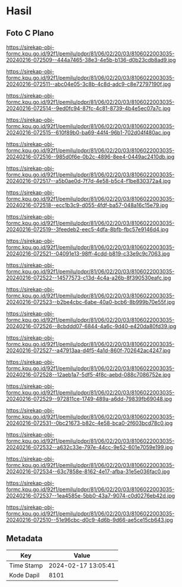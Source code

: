 # Hasil

## Foto C Plano

https://sirekap-obj-formc.kpu.go.id/92f1/pemilu/pdpr/81/06/02/20/03/8106022003035-20240216-072509--444a7465-38e3-4e5b-b136-d0b23cdb8ad9.jpg

https://sirekap-obj-formc.kpu.go.id/92f1/pemilu/pdpr/81/06/02/20/03/8106022003035-20240216-072511--abc04e05-3c8b-4c8d-adc9-c8e72797190f.jpg

https://sirekap-obj-formc.kpu.go.id/92f1/pemilu/pdpr/81/06/02/20/03/8106022003035-20240216-072514--9ed0fc94-87fc-4c81-8739-4b4e5ec07a7c.jpg

https://sirekap-obj-formc.kpu.go.id/92f1/pemilu/pdpr/81/06/02/20/03/8106022003035-20240216-072515--610f89b0-ba69-44f4-96b1-702d04f480ac.jpg

https://sirekap-obj-formc.kpu.go.id/92f1/pemilu/pdpr/81/06/02/20/03/8106022003035-20240216-072516--985d0f6e-0b2c-4896-8ee4-0449ac2410db.jpg

https://sirekap-obj-formc.kpu.go.id/92f1/pemilu/pdpr/81/06/02/20/03/8106022003035-20240216-072517--a5b0ae0d-7f7d-4e58-b5c4-f1be830372a4.jpg

https://sirekap-obj-formc.kpu.go.id/92f1/pemilu/pdpr/81/06/02/20/03/8106022003035-20240216-072518--ecc1b3c9-d055-4fdf-ba57-048a16c15e79.jpg

https://sirekap-obj-formc.kpu.go.id/92f1/pemilu/pdpr/81/06/02/20/03/8106022003035-20240216-072519--3feedeb2-eec5-4dfa-8bfb-fbc57e9146d4.jpg

https://sirekap-obj-formc.kpu.go.id/92f1/pemilu/pdpr/81/06/02/20/03/8106022003035-20240216-072521--04091e13-98ff-4cdd-b819-c33e9c9c7063.jpg

https://sirekap-obj-formc.kpu.go.id/92f1/pemilu/pdpr/81/06/02/20/03/8106022003035-20240216-072522--14577573-c13d-4c4a-a26b-8f390530eafc.jpg

https://sirekap-obj-formc.kpu.go.id/92f1/pemilu/pdpr/81/06/02/20/03/8106022003035-20240216-072523--b2be4cbc-6abe-40a0-bcb6-8b999b70e55f.jpg

https://sirekap-obj-formc.kpu.go.id/92f1/pemilu/pdpr/81/06/02/20/03/8106022003035-20240216-072526--8cbddd07-6844-4a6c-9d40-e420da80fd39.jpg

https://sirekap-obj-formc.kpu.go.id/92f1/pemilu/pdpr/81/06/02/20/03/8106022003035-20240216-072527--a47913aa-d4f5-4a1d-860f-702642ac4247.jpg

https://sirekap-obj-formc.kpu.go.id/92f1/pemilu/pdpr/81/06/02/20/03/8106022003035-20240216-072528--12aeb1a7-5df5-4f8c-aebd-088c7086752e.jpg

https://sirekap-obj-formc.kpu.go.id/92f1/pemilu/pdpr/81/06/02/20/03/8106022003035-20240216-072529--972811ce-1749-489a-a6dd-79839fb69048.jpg

https://sirekap-obj-formc.kpu.go.id/92f1/pemilu/pdpr/81/06/02/20/03/8106022003035-20240216-072531--0bc21673-b82c-4e58-bca0-2f603bcd78c0.jpg

https://sirekap-obj-formc.kpu.go.id/92f1/pemilu/pdpr/81/06/02/20/03/8106022003035-20240216-072532--a632c33e-797e-44cc-9e52-601e7059e199.jpg

https://sirekap-obj-formc.kpu.go.id/92f1/pemilu/pdpr/81/06/02/20/03/8106022003035-20240216-072534--63c7858e-8162-4e17-afba-31e5e036fac0.jpg

https://sirekap-obj-formc.kpu.go.id/92f1/pemilu/pdpr/81/06/02/20/03/8106022003035-20240216-072537--1ea4585e-5bb0-43a7-9074-c0d0276eb42d.jpg

https://sirekap-obj-formc.kpu.go.id/92f1/pemilu/pdpr/81/06/02/20/03/8106022003035-20240216-072510--51e96cbc-d0c9-4d6b-9d66-ae5ce15cb643.jpg


## Metadata

| Key        | Value               |
| ---------- | ------------------- |
| Time Stamp | 2024-02-17 13:05:41 |
| Kode Dapil | 8101                |



